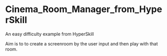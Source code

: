 # Cinema_Room_Manager_from_HyperSkill
An easy difficulty example from HyperSkill

Aim is to to create a screenroom by the user input and then play with that room.
